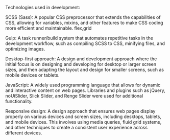 Technologies used in development:

SCSS (Sass): A popular CSS preprocessor that extends the capabilities of CSS, allowing
for variables, mixins, and other features to make CSS coding more efficient and maintainable.
flex,grid

Gulp: A task runner/build system that automates repetitive tasks in the development workflow, such 
as compiling SCSS to CSS, minifying files, and optimizing images.

Desktop-first approach: A design and development approach where the initial focus is on designing and developing 
for desktop or larger screen sizes, and then adapting the layout and design for smaller screens, such as mobile devices or 
tablets.

JavaScript: A widely used programming language that allows for dynamic and interactive content on web pages. 
Libraries and plugins such as jQuery, noUiSlider, Slick Slider, and Renge Slider were used for additional functionality.


Responsive design: A design approach that ensures web pages display properly on various devices and screen sizes, including 
desktops, tablets, and mobile devices. This involves using media queries, fluid grid systems, and other techniques to create a consistent user experience 
across different devices.
